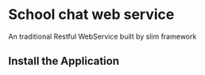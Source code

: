 # School chat web service

An traditional Restful WebService built by slim framework

## Install the Application
